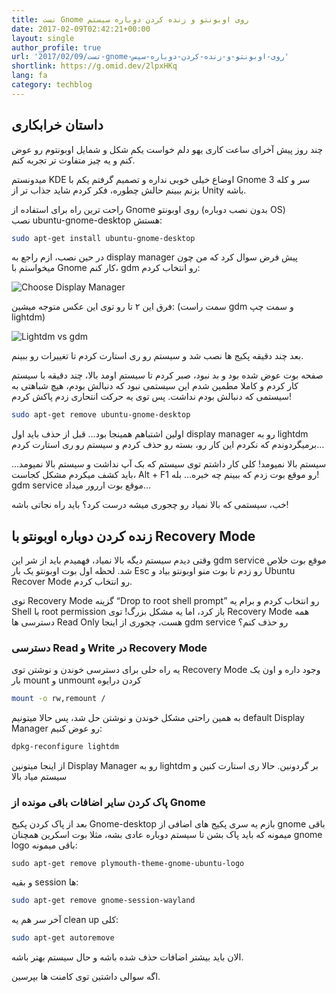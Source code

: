 ```yaml
---
title: تست Gnome روی اوبونتو و زنده کردن دوباره سیستم
date: 2017-02-09T02:42:21+00:00
layout: single
author_profile: true
url: '2017/02/09/تست-gnome-روی-اوبونتو-و-زنده-کردن-دوباره-سیس'
shortlink: https://g.omid.dev/2lpxHKq
lang: fa
category: techblog
---
```

## داستان خرابکاری

چند روز پیش آخرای ساعت کاری یهو دلم خواست یکم شکل و شمایل اوبونتوم رو عوض کنم و یه چیز متفاوت تر تجربه کنم.

میدونستم KDE اوضاع خیلی خوبی نداره و تصمیم گرفتم یکم با Gnome 3 سر و کله بزنم ببینم حالش چطوره، فکر کردم شاید جذاب تر از Unity باشه.

راحت ترین راه برای استفاده از Gnome روی اوبونتو (بدون نصب دوباره OS) نصب ubuntu-gnome-desktop هستش:

```bash
sudo apt-get install ubuntu-gnome-desktop
```

در حین نصب، ازم راجع به display manager پیش فرض سوال کرد که من چون میخواستم با Gnome کار کنم، gdm رو انتخاب کردم:

![Choose Display Manager](/images/2017/02/uj0A9.png)

فرق این ۲ تا رو توی این عکس متوجه میشین: (سمت راست gdm و سمت چپ lightdm)

![Lightdm vs gdm](/images/2017/02/LaCqz.jpg)

بعد چند دقیقه پکیج ها نصب شد و سیستم رو ری استارت کردم تا تغییرات رو ببینم.

صفحه بوت عوض شده بود و بد نبود، صبر کردم تا سیستم اومد بالا، چند دقیقه با سیستم کار کردم و کاملا مطمین شدم این سیستمی نبود که دنبالش بودم، هیچ شباهتی به سیستمی که دنبالش بودم نداشت. پس توی یه حرکت انتحاری زدم پاکش کردم!

```bash
sudo apt-get remove ubuntu-gnome-desktop

```

اولین اشتباهم همینجا بود&#8230; قبل از حذف باید اول display manager رو به lightdm برمیگردوندم که نکردم این کار رو، بسته رو حذف کردم و سیستم رو ری استارت کردم&#8230;

سیستم بالا نمیومد! کلی کار داشتم توی سیستم که بک آپ نداشت و سیستم بالا نمیومد&#8230; باید کشف میکردم مشکل کجاست، Alt + F1 رو موقع بوت زدم که ببینم چه خبره&#8230; بله! gdm service موقع بوت اررور میداد&#8230;

خب، سیستمی که بالا نمیاد رو چجوری میشه درست کرد؟ باید راه نجاتی باشه!

## زنده کردن دوباره اوبونتو با Recovery Mode

وقتی دیدم سیستم دیگه بالا نمیاد، فهمیدم باید از شر این gdm service موقع بوت خلاص شد. لحظه اول بوت اوبونتو یک بار Esc رو زدم تا بوت منو اوبونتو بیاد و Ubuntu Recover Mode رو انتخاب کردم.

توی Recovery Mode گزینه &#8220;Drop to root shell prompt&#8221; رو انتخاب کردم و برام یه Shell با root permission باز کرد، اما یه مشکل بزرگ! توی Recovery Mode همه دسترسی ها Read Only هست، چجوری از اینجا gdm service رو حذف کنم؟

### دسترسی Read و Write در Recovery Mode

یه راه حلی برای دسترسی خوندن و نوشتن توی Recovery Mode وجود داره و اون یک بار mount و unmount کردن درایوه

```bash
mount -o rw,remount /
```

به همین راحتی مشکل خوندن و نوشتن حل شد، پس حالا میتونیم default Display Manager رو عوض کنیم:

```bash
dpkg-reconfigure lightdm
```

از اینجا میتونین Display Manager رو به lightdm بر گردونین. حالا ری استارت کنین و سیستم میاد بالا

### پاک کردن سایر اضافات باقی مونده از Gnome

بعد از پاک کردن پکیج Gnome-desktop بازم یه سری پکیج های اضافی از gnome باقی میمونه که باید پاک بشن تا سیستم دوباره عادی بشه، مثلا بوت اسکرین همچنان gnome logo باقی میمونه:

```shell
sudo apt-get remove plymouth-theme-gnome-ubuntu-logo
```

و بقیه session ها:

```bash
sudo apt-get remove gnome-session-wayland
```

آخر سر هم یه clean up کلی:

```bash
sudo apt-get autoremove
```

الان باید بیشتر اضافات حذف شده باشه و حال سیستم بهتر باشه.

اگه سوالی داشتین توی کامنت ها بپرسین.
